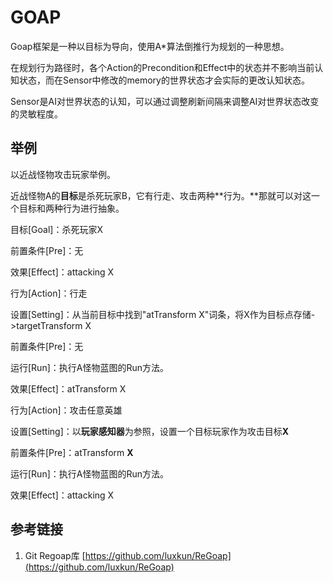 # GOAP

Goap框架是一种以目标为导向，使用A\*算法倒推行为规划的一种思想。

在规划行为路径时，各个Action的Precondition和Effect中的状态并不影响当前认知状态，而在Sensor中修改的memory的世界状态才会实际的更改认知状态。

Sensor是AI对世界状态的认知，可以通过调整刷新间隔来调整AI对世界状态改变的灵敏程度。

## 举例

以近战怪物攻击玩家举例。

近战怪物A的**目标**是杀死玩家B，它有行走、攻击两种**行为。**那就可以对这一个目标和两种行为进行抽象。

目标\[Goal]：杀死玩家X

前置条件\[Pre]：无

效果\[Effect]：attacking X



行为\[Action]：行走

设置\[Setting]：从当前目标中找到"atTransform X"词条，将X作为目标点存储->targetTransform X

前置条件\[Pre]：无

运行\[Run]：执行A怪物蓝图的Run方法。

效果\[Effect]：atTransform X



行为\[Action]：攻击任意英雄

设置\[Setting]：以**玩家感知器**为参照，设置一个目标玩家作为攻击目标**X**

前置条件\[Pre]：atTransform **X**

运行\[Run]：执行A怪物蓝图的Run方法。

效果\[Effect]：attacking X

## 参考链接

1. Git Regoap库 [https://github.com/luxkun/ReGoap](https://github.com/luxkun/ReGoap)

